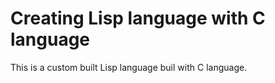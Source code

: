 # Creating Lisp language with C language
This is a custom built Lisp language buil with C language. 
